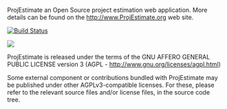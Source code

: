 ProjEstimate an Open Source project estimation web application. More details can be found on the http://www.ProjEstimate.org web site.

[![Build Status](https://travis-ci.org/estimancy/projestimate.png)](https://travis-ci.org/estimancy/projestimate)

<a href="https://codeclimate.com/github/estimancy/projestimate"><img src="https://codeclimate.com/github/estimancy/projestimate.png" /></a>


ProjEstimate is released under the terms of the GNU AFFERO GENERAL PUBLIC LICENSE version 3 (AGPL - http://www.gnu.org/licenses/agpl.html)

Some external component or contributions bundled with ProjEstimate may be published under other AGPLv3-compatible licenses. For these, please refer to the relevant source files and/or license files, in the source code tree.
